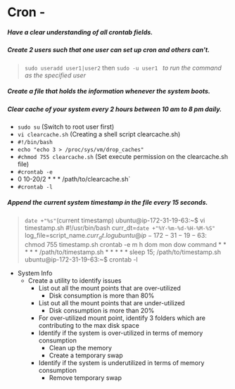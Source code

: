  # Cron  -
##### Have a clear understanding of all crontab fields.
##### Create 2 users such that one user can set up cron and others can't.
>`sudo useradd user1|user2` then `sudo -u user1 ` _to run the command as the specified user_
##### Create a file that holds the information whenever the system boots.
##### Clear cache of your system every 2 hours between 10 am to 8 pm daily.
>
  * `sudo su` (Switch to root user first)
  * `vi clearcache.sh` (Creating a shell script clearcache.sh)
  * `#!/bin/bash`
  * `echo "echo 3 > /proc/sys/vm/drop_caches"`
  * `#chmod 755 clearcache.sh` (Set execute permission on the clearcache.sh file)
  * `#crontab -e`
  * 0 10-20/2 * * * /path/to/clearcache.sh`
  * `#crontab -l`

##### Append the current system timestamp in the file every 15 seconds.
>`date +"%s"`(current timestamp)
ubuntu@ip-172-31-19-63:~$ vi timestamp.sh
#!/usr/bin/bash
curr_dt=`date +"%Y-%m-%d-%H-%M-%S"`
log_file=script_name.$curr_dt.log
ubuntu@ip-172-31-19-63:~$ chmod 755 timestamp.sh
crontab -e
 m h  dom mon dow   command
     * * * * * /path/to/timestamp.sh
    * * * * *  sleep 15; /path/to/timestamp.sh
ubuntu@ip-172-31-19-63:~$ crontab -l


           
  


- System Info
    - Create a utility to identify issues
        - List out all the mount points that are over-utilized
            - Disk consumption is more than 80%
        - List out all the mount points that are under-utilized
            - Disk consumption is more than 20%
        - For over-utilized mount point, identify 3 folders which are contributing to the max disk space
        - Identify if the system is over-utilized in terms of memory consumption
            - Clean up the memory
            - Create a temporary swap
        - Identify if the system is underutilized in terms of memory consumption
            - Remove temporary swap